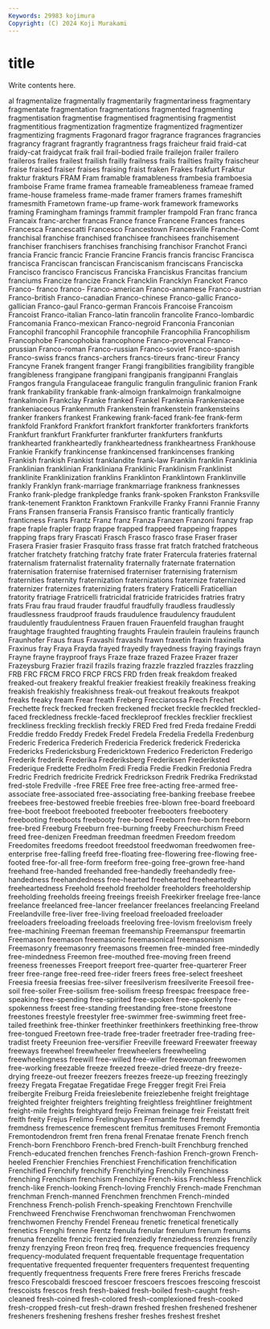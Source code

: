 ```yaml
---
Keywords: 29983 kojimura
Copyright: (C) 2024 Koji Murakami
---
```


# title

Write contents here.



al fragmentalize fragmentally fragmentarily fragmentariness fragmentary fragmentate fragmentation fragmentations fragmented
fragmenting fragmentisation fragmentise fragmentised fragmentising fragmentist fragmentitious fragmentization fragmentize fragmentized
fragmentizer fragmentizing fragments Fragonard fragor fragrance fragrances fragrancies fragrancy fragrant
fragrantly fragrantness frags fraicheur fraid fraid-cat fraidy-cat fraidycat fraik frail
frail-bodied fraile frailejon frailer frailero fraileros frailes frailest frailish frailly
frailness frails frailties frailty fraischeur fraise fraised fraiser fraises fraising
fraist fraken Frakes frakfurt Fraktur fraktur frakturs FRAM Fram framable
framableness frambesia framboesia framboise Frame frame framea frameable frameableness frameae
framed frame-house frameless frame-made framer framers frames frameshift framesmith Frametown
frame-up frame-work framework frameworks framing Framingham framings frammit frampler frampold
Fran franc franca Francaix franc-archer francas France france Francene Frances
frances Francesca Francescatti Francesco Francestown Francesville Franche-Comt franchisal franchise franchised
franchisee franchisees franchisement franchiser franchisers franchises franchising franchisor Franchot Franci
francia Francic francic Francie Francine Francis francis francisc Francisca francisca
Franciscan franciscan Franciscanism franciscans Franciscka Francisco francisco Franciscus Franciska Franciskus
Francitas francium franciums Francize francize Franck Francklin Francklyn Franckot Franco
Franco- franco franco- Franco-american Franco-annamese Franco-austrian Franco-british Franco-canadian Franco-chinese Franco-gallic
Franco-gallician Franco-gaul Franco-german Francois Francoise Francoism Francoist Franco-italian Franco-latin francolin
francolite Franco-lombardic Francomania Franco-mexican Franco-negroid Franconia Franconian Francophil francophil Francophile
francophile Francophilia Francophilism Francophobe Francophobia francophone Franco-provencal Franco-prussian Franco-roman Franco-russian
Franco-soviet Franco-spanish Franco-swiss francs francs-archers francs-tireurs franc-tireur Francy Francyne Franek
frangent franger Frangi frangibilities frangibility frangible frangibleness frangipane frangipani frangipanis
frangipanni Franglais Frangos frangula Frangulaceae frangulic frangulin frangulinic franion Frank
frank frankability frankable frank-almoign frankalmoign frankalmoigne frankalmoin Frankclay Franke franked
Frankel Frankenia Frankeniaceae frankeniaceous Frankenmuth Frankenstein frankenstein frankensteins franker frankers
frankest Frankewing frank-faced frank-fee frank-ferm frankfold Frankford Frankfort frankfort frankforter
frankforters frankforts Frankfurt frankfurt Frankfurter frankfurter frankfurters frankfurts frankhearted frankheartedly
frankheartedness frankheartness Frankhouse Frankie Frankify frankincense frankincensed frankincenses franking Frankish
frankish Frankist franklandite frank-law Franklin franklin Franklinia Franklinian franklinian Frankliniana
Franklinic Franklinism Franklinist franklinite Franklinization franklins Franklinton Franklintown Franklinville frankly
Franklyn frank-marriage frankmarriage frankness franknesses Franko frank-pledge frankpledge franks frank-spoken
Frankston Franksville frank-tenement Frankton Franktown Frankville Franky Franni Frannie Franny
Frans Fransen franseria Fransis Fransisco frantic frantically franticly franticness Frants
Frantz Franz franz Franza Franzen Franzoni franzy frap frape fraple
frapler frapp frappe frapped frappeed frappeing frappes frapping fraps frary
Frascati Frasch Frasco frasco frase Fraser fraser Frasera Frasier frasier
Frasquito frass frasse frat fratch fratched fratcheous fratcher fratchety fratching
fratchy frate frater Fratercula frateries fraternal fraternalism fraternalist fraternality fraternally
fraternate fraternation fraternisation fraternise fraternised fraterniser fraternising fraternism fraternities fraternity
fraternization fraternizations fraternize fraternized fraternizer fraternizes fraternizing fraters fratery Fraticelli
Fraticellian fratority fratriage Fratricelli fratricidal fratricide fratricides fratries fratry frats
Frau frau fraud frauder fraudful fraudfully fraudless fraudlessly fraudlessness fraudproof
frauds fraudulence fraudulency fraudulent fraudulently fraudulentness Frauen frauen Frauenfeld fraughan
fraught fraughtage fraughted fraughting fraughts Fraulein fraulein frauleins fraunch Fraunhofer
Fraus fraus Fravashi fravashi frawn fraxetin fraxin fraxinella Fraxinus fray
Fraya Frayda frayed frayedly frayedness fraying frayings frayn Frayne frayne
frayproof frays Fraze fraze frazed Frazee Frazer frazer Frazeysburg Frazier
frazil frazils frazing frazzle frazzled frazzles frazzling FRB FRC FRCM
FRCO FRCP FRCS FRD frden freak freakdom freaked freaked-out freakery
freakful freakier freakiest freakily freakiness freaking freakish freakishly freakishness freak-out
freakout freakouts freakpot freaks freaky fream Frear freath Freberg Frecciarossa
Frech Frechet Frechette freck frecked frecken freckened frecket freckle freckled
freckled-faced freckledness freckle-faced freckleproof freckles frecklier freckliest freckliness freckling frecklish
freckly FRED Fred fred Freda fredaine Freddi Freddie freddo Freddy
Fredek Fredel Fredela Fredelia Fredella Fredenburg Frederic Frederica Frederich Fredericia
Frederick frederick Fredericka Fredericks Fredericksburg Fredericktown Frederico Fredericton Frederigo Frederik
frederik Frederika Frederiksberg Frederiksen Frederiksted Frederique Fredette Fredholm Fredi Fredia
Fredie Fredkin Fredonia Fredra Fredric Fredrich fredricite Fredrick Fredrickson Fredrik
Fredrika Fredrikstad fred-stole Fredville -free FREE Free free free-acting free-armed
free-associate free-associated free-associating free-banking freebase freebee freebees free-bestowed freebie freebies
free-blown free-board freeboard free-boot freeboot freebooted freebooter freebooters freebootery freebooting
freeboots freebooty free-bored Freeborn free-born freeborn free-bred Freeburg Freeburn free-burning
freeby Freechurchism Freed freed free-denizen Freedman freedman freedmen Freedom freedom
Freedomites freedoms freedoot freedstool freedwoman freedwomen free-enterprise free-falling freefd free-floating
free-flowering free-flowing free-footed free-for-all free-form freeform free-going free-grown free-hand freehand
free-handed freehanded free-handedly freehandedly free-handedness freehandedness free-hearted freehearted freeheartedly freeheartedness
Freehold freehold freeholder freeholders freeholdership freeholding freeholds freeing freeings freeish
Freekirker freelage free-lance freelance freelanced free-lancer freelancer freelances freelancing Freeland
Freelandville free-liver free-living freeload freeloaded freeloader freeloaders freeloading freeloads freeloving
free-lovism freelovism freely free-machining Freeman freeman freemanship Freemanspur freemartin Freemason
freemason freemasonic freemasonical freemasonism Freemasonry freemasonry freemasons freemen free-minded free-mindedly
free-mindedness Freemon free-mouthed free-moving freen freend freeness freenesses Freeport freeport
free-quarter free-quarterer Freer freer free-range free-reed free-rider freers frees free-select
freesheet Freesia freesia freesias free-silver freesilverism freesilverite Freesoil free-soil free-soiler
Free-soilism free-soilism freesp freespac freespace free-speaking free-spending free-spirited free-spoken free-spokenly
free-spokenness freest free-standing freestanding free-stone freestone freestones freestyle freestyler free-swimmer
free-swimming freet free-tailed freethink free-thinker freethinker freethinkers freethinking free-throw free-tongued
Freetown free-trade free-trader freetrader free-trading free-tradist freety Freeunion free-versifier Freeville
freeward Freewater freeway freeways freewheel freewheeler freewheelers freewheeling freewheelingness freewill
free-willed free-willer freewoman freewomen free-working freezable freeze freezed freeze-dried freeze-dry
freeze-drying freeze-out freezer freezers freezes freeze-up freezing freezingly freezy Fregata
Fregatae Fregatidae Frege Fregger fregit Frei Freia freibergite Freiburg Freida
freieslebenite freiezlebenhe freight freightage freighted freighter freighters freighting freightless freightliner
freightment freight-mile freights freightyard freijo Freiman freinage freir Freistatt freit
freith freity Frejus Frelimo Frelinghuysen Fremantle fremd fremdly fremdness fremescence
fremescent fremitus fremituses Fremont Fremontia Fremontodendron fremt fren frena frenal
Frenatae frenate French french French-born Frenchboro French-bred French-built Frenchburg frenched
French-educated frenchen frenches French-fashion French-grown French-heeled Frenchier Frenchies Frenchiest Frenchification
frenchification Frenchified Frenchify frenchify Frenchifying Frenchily Frenchiness frenching Frenchism frenchism
Frenchize French-kiss Frenchless Frenchlick french-like French-looking French-loving Frenchly French-made Frenchman
frenchman French-manned Frenchmen frenchmen French-minded Frenchness French-polish French-speaking Frenchtown Frenchville
Frenchweed Frenchwise Frenchwoman frenchwoman Frenchwomen frenchwomen Frenchy Frendel Freneau frenetic
frenetical frenetically frenetics Frenghi frenne Frentz frenula frenular frenulum frenum
frenums frenuna frenzelite frenzic frenzied frenziedly frenziedness frenzies frenzily frenzy
frenzying Freon freon freq freq. frequence frequencies frequency frequency-modulated frequent
frequentable frequentage frequentation frequentative frequented frequenter frequenters frequentest frequenting frequently
frequentness frequents Frere frere freres Frerichs frescade fresco Frescobaldi frescoed
frescoer frescoers frescoes frescoing frescoist frescoists frescos fresh fresh-baked fresh-boiled
fresh-caught fresh-cleaned fresh-coined fresh-colored fresh-complexioned fresh-cooked fresh-cropped fresh-cut fresh-drawn freshed
freshen freshened freshener fresheners freshening freshens fresher freshes freshest freshet
